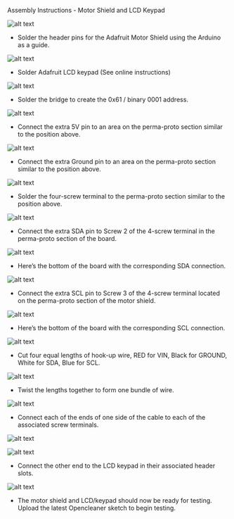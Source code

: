 Assembly Instructions - Motor Shield and LCD Keypad

![alt text](https://github.com/epiil/open-cleaner/blob/master/photos/photos/MotorShieldLCDAssembly/MotorShieldLCDAssembly_001.JPG " Text here")

- Solder the header pins for the Adafruit Motor Shield using the Arduino as a guide.

![alt text](https://github.com/epiil/open-cleaner/blob/master/photos/photos/MotorShieldLCDAssembly/MotorShieldLCDAssembly_002.JPG " Text here")

- Solder Adafruit LCD keypad (See online instructions)

![alt text](https://github.com/epiil/open-cleaner/blob/master/photos/photos/MotorShieldLCDAssembly/MotorShieldLCDAssembly_003.JPG " Text here")

- Solder the bridge to create the 0x61 / binary 0001 address.

![alt text](https://github.com/epiil/open-cleaner/blob/master/photos/photos/MotorShieldLCDAssembly/MotorShieldLCDAssembly_004.JPG " Text here")

- Connect the extra 5V pin to an area on the perma-proto section similar to the position above.

![alt text](https://github.com/epiil/open-cleaner/blob/master/photos/photos/MotorShieldLCDAssembly/MotorShieldLCDAssembly_005.JPG " Text here")

- Connect the extra Ground pin to an area on the perma-proto section similar to the position above. 

![alt text](https://github.com/epiil/open-cleaner/blob/master/photos/photos/MotorShieldLCDAssembly/MotorShieldLCDAssembly_006.JPG " Text here")

- Solder the four-screw terminal to the perma-proto section similar to the position above.

![alt text](https://github.com/epiil/open-cleaner/blob/master/photos/photos/MotorShieldLCDAssembly/MotorShieldLCDAssembly_007.JPG " Text here")

- Connect the extra SDA pin to Screw 2 of the 4-screw terminal in the perma-proto section of the board.

![alt text](https://github.com/epiil/open-cleaner/blob/master/photos/photos/MotorShieldLCDAssembly/MotorShieldLCDAssembly_008.JPG " Text here") 

- Here’s the bottom of the board with the corresponding SDA connection.
 
![alt text](https://github.com/epiil/open-cleaner/blob/master/photos/photos/MotorShieldLCDAssembly/MotorShieldLCDAssembly_009.JPG " Text here")

- Connect the extra SCL pin to Screw 3 of the 4-screw terminal located on the perma-proto section of the motor shield. 

![alt text](https://github.com/epiil/open-cleaner/blob/master/photos/photos/MotorShieldLCDAssembly/MotorShieldLCDAssembly_010.JPG " Text here")

- Here’s the bottom of the board with the corresponding SCL connection. 

![alt text](https://github.com/epiil/open-cleaner/blob/master/photos/photos/MotorShieldLCDAssembly/MotorShieldLCDAssembly_011.JPG " Text here")

- Cut four equal lengths of hook-up wire, RED for VIN, Black for GROUND, White for SDA, Blue for SCL. 

![alt text](https://github.com/epiil/open-cleaner/blob/master/photos/photos/MotorShieldLCDAssembly/MotorShieldLCDAssembly_012.JPG " Text here")

- Twist the lengths together to form one bundle of wire. 

![alt text](https://github.com/epiil/open-cleaner/blob/master/photos/photos/MotorShieldLCDAssembly/MotorShieldLCDAssembly_013.JPG " Text here")

- Connect each of the ends of one side of the cable to each of the associated screw terminals. 

![alt text](https://github.com/epiil/open-cleaner/blob/master/photos/photos/MotorShieldLCDAssembly/MotorShieldLCDAssembly_014.JPG " Text here")


![alt text](https://github.com/epiil/open-cleaner/blob/master/photos/photos/MotorShieldLCDAssembly/MotorShieldLCDAssembly_015.JPG " Text here")

 - Connect the other end to the LCD keypad in their associated header slots. 

![alt text](https://github.com/epiil/open-cleaner/blob/master/photos/photos/MotorShieldLCDAssembly/MotorShieldLCDAssembly_016.JPG " Text here")

- The motor shield and LCD/keypad should now be ready for testing. Upload the latest Opencleaner sketch to begin testing. 